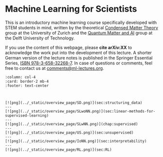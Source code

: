 <!-- Global site tag (gtag.js) - Google Analytics -->

<script async src="https://www.googletagmanager.com/gtag/js?id=G-ZLMLLKHZE0"></script>
<script>
  window.dataLayer = window.dataLayer || [];
  function gtag(){dataLayer.push(arguments);}
  gtag('js', new Date());

  gtag('config', 'G-ZLMLLKHZE0');
</script>
# Machine Learning for Scientists

This is an introductory machine learning course specifically developed with STEM students in mind,
written by the theoretical [Condensed Matter Theory](https://www.physik.uzh.ch/en/groups/neupert.html) group at the University of Zurich and the [Quantum Matter and AI](https://twitter.com/QMAI_TUDelft) group at the Delft University of Technology. 

If you use the content of this webpage, please **cite arXiv:XX** to acknowledge the work put into the development of this lecture. A shorter German version of the lecture notes is published in the Springer Essential Series, [ISBN 978-3-658-32268-7](https://www.springer.com/de/book/9783658322670). In case of questions or comments, feel free to contact us at [comments@ml-lectures.org](mailto:comments@ml-lectures.org).



````{panels}
:column: col-4
:card: border-2 mb-4
:footer: text-center



[![png](../_static/overview_page/SD.png)](sec:structuring_data)
---
[![png](../_static/overview_page/SLwoNN.png)](sec:linear-methods-for-supervised-learning)
---
[![png](../_static/overview_page/SLwNN.png)](chap:supervised)
---
[![png](../_static/overview_page/US.png)](sec:unsupervised)
---
[![png](../_static/overview_page/IoNN.png)](sec:interpretability)
---
[![png](../_static/overview_page/RL.png)](sec:RL)
````

